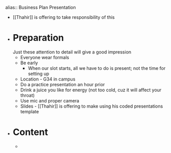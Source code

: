 alias:: Business Plan Presentation

- [[Thahir]] is offering to take responsibility of this
- # Preparation
  Just these attention to detail will give a good impression
	- Everyone wear formals
	- Be early
		- When our slot starts, all we have to do is present; not the time for setting up
	- Location - G34 in campus
	- Do a practice presentation an hour prior
	- Drink a juice you like for energy (not too cold, cuz it will affect your throat)
	- Use mic and proper camera
	- Slides - [[Thahir]] is offering to make using his coded presentations template
- # Content
	-